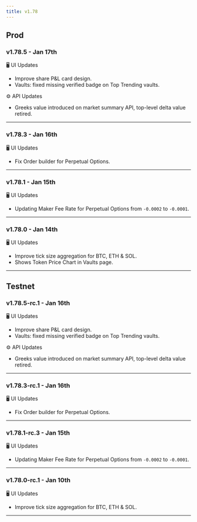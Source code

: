 ```yaml
---
title: v1.78
---
```


## Prod
### v1.78.5 - Jan 17th

🖥️  UI Updates
* Improve share P&L card design.
* Vaults: fixed missing verified badge on Top Trending vaults.

⚙️ API Updates
* Greeks value introduced on market summary API, top-level delta value retired. 
---

### v1.78.3 - Jan 16th

🖥️  UI Updates
* Fix Order builder for Perpetual Options.
---

### v1.78.1 - Jan 15th

🖥️  UI Updates
* Updating Maker Fee Rate for Perpetual Options from `-0.0002` to `-0.0001`.
---

### v1.78.0 - Jan 14th

🖥️  UI Updates
* Improve tick size aggregation for BTC, ETH & SOL.
* Shows Token Price Chart in Vaults page.
---

## Testnet
### v1.78.5-rc.1 - Jan 16th

🖥️  UI Updates
* Improve share P&L card design.
* Vaults: fixed missing verified badge on Top Trending vaults.

⚙️ API Updates
* Greeks value introduced on market summary API, top-level delta value retired. 
---

### v1.78.3-rc.1 - Jan 16th

🖥️  UI Updates
* Fix Order builder for Perpetual Options.
---

### v1.78.1-rc.3 - Jan 15th

🖥️  UI Updates
* Updating Maker Fee Rate for Perpetual Options from `-0.0002` to `-0.0001`.
---

### v1.78.0-rc.1 - Jan 10th

🖥️  UI Updates
* Improve tick size aggregation for BTC, ETH & SOL.
---
